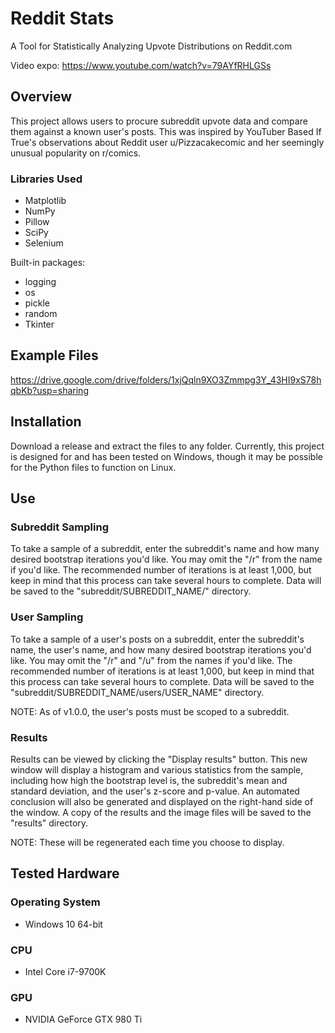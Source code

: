 # Reddit Stats
A Tool for Statistically Analyzing Upvote Distributions on Reddit.com

Video expo: https://www.youtube.com/watch?v=79AYfRHLGSs

## Overview
This project allows users to procure subreddit upvote data and compare them against a known user's posts. This was inspired by YouTuber Based If True's observations about Reddit user u/Pizzacakecomic and her seemingly unusual popularity on r/comics.

### Libraries Used
* Matplotlib
* NumPy
* Pillow
* SciPy
* Selenium

Built-in packages:
* logging
* os
* pickle
* random
* Tkinter

## Example Files
https://drive.google.com/drive/folders/1xjQqln9XO3Zmmpg3Y_43HI9xS78hqbKb?usp=sharing

## Installation
Download a release and extract the files to any folder. Currently, this project is designed for and has been tested on Windows, though it may be possible for the Python files to function on Linux.

## Use
### Subreddit Sampling
To take a sample of a subreddit, enter the subreddit's name and how many desired bootstrap iterations you'd like. You may omit the "/r" from the name if you'd like. The recommended number of iterations is at least 1,000, but keep in mind that this process can take several hours to complete. Data will be saved to the "subreddit/SUBREDDIT_NAME/" directory.

### User Sampling
To take a sample of a user's posts on a subreddit, enter the subreddit's name, the user's name, and how many desired bootstrap iterations you'd like. You may omit the "/r" and "/u" from the names if you'd like. The recommended number of iterations is at least 1,000, but keep in mind that this process can take several hours to complete. Data will be saved to the "subreddit/SUBREDDIT_NAME/users/USER_NAME" directory.

NOTE: As of v1.0.0, the user's posts must be scoped to a subreddit.

### Results
Results can be viewed by clicking the "Display results" button. This new window will display a histogram and various statistics from the sample, including how high the bootstrap level is, the subreddit's mean and standard deviation, and the user's z-score and p-value. An automated conclusion will also be generated and displayed on the right-hand side of the window. A copy of the results and the image files will be saved to the "results" directory.

NOTE: These will be regenerated each time you choose to display.

## Tested Hardware
### Operating System
* Windows 10 64-bit
### CPU
* Intel Core i7-9700K
### GPU
* NVIDIA GeForce GTX 980 Ti

